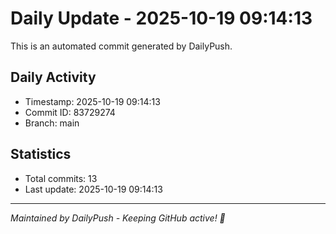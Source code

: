 # Daily Update - 2025-10-19 09:14:13

This is an automated commit generated by DailyPush.

## Daily Activity
- Timestamp: 2025-10-19 09:14:13
- Commit ID: 83729274
- Branch: main

## Statistics
- Total commits: 13
- Last update: 2025-10-19 09:14:13

---
*Maintained by DailyPush - Keeping GitHub active! 🚀*

